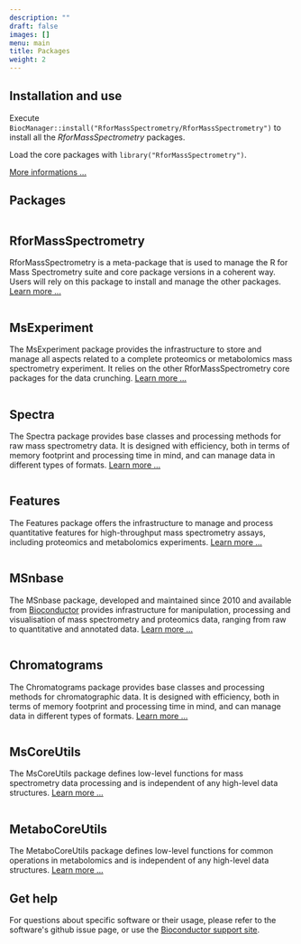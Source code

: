 ```yaml
---
description: ""
draft: false
images: []
menu: main
title: Packages
weight: 2
---
```


## Installation and use

Execute
`BiocManager::install("RforMassSpectrometry/RforMassSpectrometry")` to
install all the *RforMassSpectrometry* packages.

Load the core packages with `library("RforMassSpectrometry")`.

[More informations ...](https://rformassspectrometry.github.io/RforMassSpectrometry/articles/RforMassSpectrometry.html#installation)


## Packages

<div class="package-section">

<div class="packages">

<div class="package-left">
<img class="package-image-left" src="/images/hex-RforMassSpectrometry.png" alt=""></img>
<div class="package-info">

<h2>RforMassSpectrometry</h2>

<p>RforMassSpectrometry is a meta-package that is used to manage the R
for Mass Spectrometry suite and core package versions in a coherent
way. Users will rely on this package to install and manage the other
packages. <a
href="https://rformassspectrometry.github.io/RforMassSpectrometry/">Learn
more ...</a></p> </div> </div>

<div class="package-right">
<img class="package-image-right" src="/images/hex-MsExperiment.png" alt=""></img>
<div class="package-info">

<h2>MsExperiment</h2>

<p>The MsExperiment package provides the infrastructure to store and
manage all aspects related to a complete proteomics or metabolomics
mass spectrometry experiment. It relies on the other
RforMassSpectrometry core packages for the data crunching. <a
href="https://rformassspectrometry.github.io/MsExperiment">Learn more
...</a></p> </div> </div>

<div class="package-left">
<img class="package-image-left" src="/images/hex-Spectra.png" alt=""></img>
<div class="package-info">

<h2>Spectra</h2>

<p>The Spectra package provides base classes and processing
methods for raw mass spectrometry data. It is designed with
efficiency, both in terms of memory footprint and processing time in
mind, and can manage data in different types of formats. <a
href="https://rformassspectrometry.github.io/Spectra">Learn more
...</a> </p> </div> </div>


<div class="package-right">
<img class="package-image-right" src="/images/hex-Features.png" alt=""></img>
<div class="package-info">

<h2>Features</h2>

<p>The Features package offers the infrastructure to manage and
process quantitative features for high-throughput mass spectrometry
assays, including proteomics and metabolomics experiments. <a
href="https://rformassspectrometry.github.io/Features">Learn more
...</a></p> </div> </div>


<div class="package-left">
<img class="package-image-left" src="/images/hex-MSnbase.png" alt=""></img>
<div class="package-info">

<h2>MSnbase</h2>

<p>The MSnbase package, developed and maintained since 2010 and
available from <a
href="http://bioconductor.org/packages/devel/bioc/html/MSnbase.html">Bioconductor</a>
provides infrastructure for manipulation, processing and visualisation
of mass spectrometry and proteomics data, ranging from raw to
quantitative and annotated data. <a
href="https://lgatto.github.io/MSnbase">Learn more ...</a></p> </div>
</div>

<div class="package-right">
<img class="package-image-right" src="/images/hex-Chromatograms.png" alt=""></img>
<div class="package-info">

<h2>Chromatograms</h2>

<p>The Chromatograms package provides base classes and processing
methods for chromatographic data. It is designed with efficiency,
both in terms of memory footprint and processing time in mind, and can
manage data in different types of formats. <a
href="https://rformassspectrometry.github.io/Chromatograms">Learn
more ...</a> </p> </div> </div>


<div class="package-left">
<img class="package-image-left" src="/images/hex-MsCoreUtils.png" alt=""></img>
<div class="package-info">

<h2>MsCoreUtils</h2>

<p>The MsCoreUtils package defines low-level functions for mass
spectrometry data processing and is independent of any high-level data
structures. <a
href="https://rformassspectrometry.github.io/MsCoreUtils">Learn
more ...</a></p> </div> </div>


<div class="package-right">
<img class="package-image-right" src="/images/hex-R4MSbord.png" alt=""></img>
<div class="package-info">

<h2>MetaboCoreUtils</h2>

<p>The MetaboCoreUtils package defines low-level functions for common operations
in metabolomics and is independent of any high-level data structures. <a
href="https://rformassspectrometry.github.io/MetaboCoreUtils">Learn
more ...</a></p> </div> </div>

</div>

</div>

## Get help

For questions about specific software or their usage, please refer to
the software's github issue page, or use the [Bioconductor support
site](http://support.bioconductor.org/).
